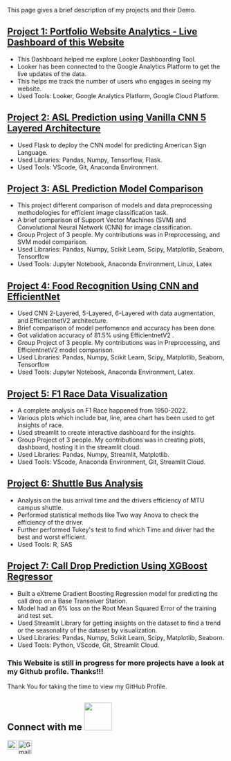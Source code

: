 This page gives a brief description of my projects and their Demo.

## [Project 1: Portfolio Website Analytics - Live Dashboard of this Website](https://lookerstudio.google.com/s/gUyPPiDRr1I)
- This Dashboard helped me explore Looker Dashboarding Tool.
- Looker has been connected to the Google Analytics Platform to get the live updates of the data.
- This helps me track the number of users who engages in seeing my website.
- Used Tools: Looker, Google Analytics Platform, Google Cloud Platform.

## [Project 2: ASL Prediction using Vanilla CNN 5 Layered Architecture](https://github.com/vimaleshraja/flask_ASL)
- Used Flask to deploy the CNN model for predicting American Sign Language.
- Used Libraries: Pandas, Numpy, Tensorflow, Flask.
- Used Tools: VScode, Git, Anaconda Environment.

## [Project 3: ASL Prediction Model Comparison](https://github.com/vimaleshraja/ASL_Model_Selection)
- This project different comparison of models and data preprocessing methodologies for efficient image classification task.
- A brief comparison of Support Vector Machines (SVM) and Convolutional Neural Network (CNN) for image classification.
- Group Project of 3 people. My contributions was in Preprocessing, and SVM model comparison.
- Used Libraries: Pandas, Numpy, Scikit Learn, Scipy, Matplotlib, Seaborn, Tensorflow
- Used Tools: Jupyter Notebook, Anaconda Environment, Linux, Latex

## [Project 4: Food Recognition Using CNN and EfficientNet](https://github.com/vimaleshraja/Food_Recognition)
- Used CNN 2-Layered, 5-Layered, 6-Layered with data augmentation, and EfficientnetV2 architecture.
- Brief comparison of model perfomance and accuracy has been done.
- Got validation accuracy of 81.5% using EfficientnetV2 .
- Group Project of 3 people. My contributions was in Preprocessing, and EfficientnetV2 model comparison.
- Used Libraries: Pandas, Numpy, Scikit Learn, Scipy, Matplotlib, Seaborn, Tensorflow
- Used Tools: Jupyter Notebook, Anaconda Environment, Latex.

## [Project 5: F1 Race Data Visualization](https://github.com/RajaVimalesh/UN5550)
- A complete analysis on F1 Race happened from 1950-2022.
- Various plots which include bar, line, area chart has been used to get insights of race.
- Used streamlit to create interactive dashboard for the insights.
- Group Project of 3 people. My contributions was in creating plots, dashboard, hosting it in the streamlit cloud.
- Used Libraries: Pandas, Numpy, Streamlit, Matplotlib.
- Used Tools: VScode, Anaconda Environment, Git, Streamlit Cloud.


## [Project 6: Shuttle Bus Analysis](https://github.com/vimaleshraja/bus_arrival_analysis)
- Analysis on the bus arrival time and the drivers efficiency of MTU campus shuttle.
- Performed statistical methods like Two way Anova to check the efficiency of the driver.
- Further performed Tukey's test to find which Time and driver had the best and worst efficient.
- Used Tools: R, SAS


## [Project 7: Call Drop Prediction Using XGBoost Regressor](https://github.com/vimaleshraja/calldrop)
- Built a eXtreme Gradient Boosting Regression model for predicting the call drop on a Base Transeiver Station.
- Model had an 6% loss on the Root Mean Squared Error of the training and test set.
- Used Streamlit Library for getting insights on the dataset to find a trend or the seasonality of the dataset by visualization.
- Used Libraries: Pandas, Numpy, Scikit Learn, Scipy, Matplotlib, Seaborn.
- Used Tools: Python, VScode, Git, Streamlit Cloud.


### This Website is still in progress for more projects have a look at my Github profile. Thanks!!!
<div size='26px'> Thank You for taking the time to view my GitHub Profile.
<h2> Connect with me <img src='https://raw.githubusercontent.com/ShahriarShafin/ShahriarShafin/main/Assets/handshake.gif' width="64px"> </h2>
<a href = 'https://www.linkedin.com/in/vimaleshrajakarupiah/'> <img width = '22px' align= 'left' src="https://raw.githubusercontent.com/rahulbanerjee26/githubAboutMeGenerator/main/icons/linked-in-alt.svg"/></a> 
<a href="mailto:vkarupia@mtu.edu"><img src="https://www.gstatic.com/images/icons/material/product/2x/gmail_64dp.png" alt="Gmail" width="32px" height="32px"></a>

